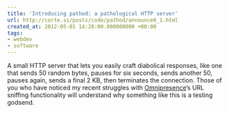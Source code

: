 ```yaml
---
title: 'Introducing pathod: a pathological HTTP server'
url: http://corte.si/posts/code/pathod/announce0_1.html
created_at: 2012-05-01 14:28:00.000000000 +00:00
tags:
- webdev
- software
---
```


A small HTTP server that lets you easily craft diabolical responses,
like one that sends 50 random bytes, pauses for six seconds, sends
another 50, pauses again, sends a final 2 KB, then terminates the
connection. Those of you who have noticed my recent struggles with
[Omnipresence](https://bitbucket.org/kxz/omnipresence)’s URL sniffing
functionality will understand why something like this is a testing
godsend.

